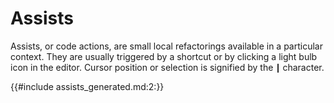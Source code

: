# Assists

Assists, or code actions, are small local refactorings available in a particular context.
They are usually triggered by a shortcut or by clicking a light bulb icon in the editor.
Cursor position or selection is signified by the `┃` character.

{{#include assists_generated.md:2:}}
